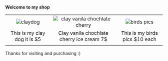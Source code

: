 **Welcome to my shop**


|   	|   	|   	|
|:-:	|:-:	|:-:	|
|  ![claydog](https://user-images.githubusercontent.com/121825718/210278391-4db6c65a-f6e5-46a1-8b2c-f4bf97c6cbd0.jpeg) 	| ![clay vanila chochlate cherry](https://user-images.githubusercontent.com/121825718/211118982-acfd51a1-a550-4ca9-8d28-e0cca1c5c3a5.jpeg)	| ![birds pics](https://user-images.githubusercontent.com/121825718/211121481-525545e5-6c46-438c-9608-7f11b7802380.jpeg) |
|   	This is my clay dog it is $5 | Clay vanila chochlate cherry ice cream 7$ | This is my birds pics $10 each |
|   	|   	|   	|

Thanks for visiting and purchasing :) 


